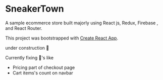 # SneakerTown

A sample ecommerce store built majorly using React js, Redux, Firebase , and React Router.

This project was bootstrapped with [Create React App](https://github.com/facebook/create-react-app).

under construction 🚧

<!-- <img src = "./src/Components/assets/logo.png" style="width : 80px;"> -->

Currently fixing 🐛's like <br>

- Pricing part of checkout page
- Cart items's count on navbar
<!-- Home Page
<img src="./screenshots/home.png">

View Sneakers page
<img src="./screenshots/view-all.png">

View Single sneaker
<img src="./screenshots/view.png">

cart
<img src="./screenshots/cart.png"> -->
